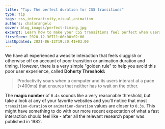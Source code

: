 ```yaml
---
title: "Tip: The perfect duration for CSS transitions"
type: tip
tags: css,interactivity,visual,animation
authors: chalarangelo
cover: blog_images/perfect-timing.jpg
excerpt: Learn how to make your CSS transitions feel perfect when users interact with elements on the page with this simple tip.
firstSeen: 2020-12-30T11:00:00+02:00
lastUpdated: 2021-06-12T19:30:41+03:00
---
```


We have all experienced a website interaction that feels sluggish or otherwise off on account of poor transition or animation duration and timing. However, there is a very simple "golden rule" to help you avoid this poor user experience, called **Doherty Threshold:**

> Productivity soars when a computer and its users interact at a pace (<400ms) that ensures that neither has to wait on the other.

The **magic number** of `0.4s` sounds like a very reasonable threshold, but take a look at any of your favorite websites and you'll notice that most `transition-duration` or `animation-duration` values are closer to `0.3s`. This might have something to do with our more recent expectation of what a fast interaction should feel like - after all the relevant research paper was published in 1982.
